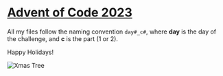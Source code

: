 # [Advent of Code 2023](https://adventofcode.com/2023)

All my files follow the naming convention `day#_c#`, where **day** is the day of the challenge, and **c** is the part (1 or 2).

Happy Holidays!

![Xmas Tree](https://search.inetol.net/image_proxy?url=https%3A%2F%2Fwww.thespruce.com%2Fthmb%2FdzKKphEhIQm-BgqQBG_auQHY6oI%3D%2F1915x1565%2Ffilters%3Ano_upscale%28%29%3Amax_bytes%28150000%29%3Astrip_icc%28%29%2FChristmasTree-5ba295ecc9e77c00503fc3a4.jpg&h=459d15791ed97c38dd1c778810d8d622c18568313fa930f7d4a27058e3eae094)
